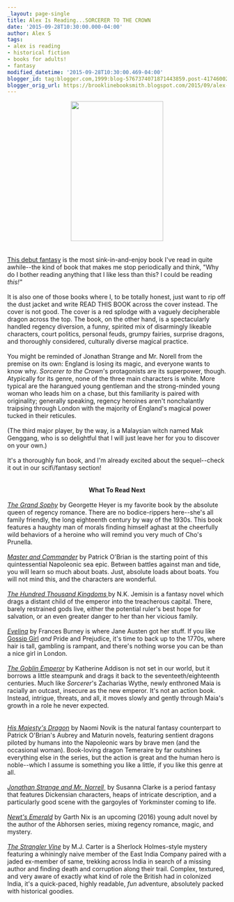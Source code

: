 ```yaml
---
_layout: page-single
title: Alex Is Reading...SORCERER TO THE CROWN
date: '2015-09-28T10:30:00.000-04:00'
author: Alex S
tags:
- alex is reading
- historical fiction
- books for adults!
- fantasy
modified_datetime: '2015-09-28T10:30:00.469-04:00'
blogger_id: tag:blogger.com,1999:blog-5767374071871443859.post-4174600203056717144
blogger_orig_url: https://brooklinebooksmith.blogspot.com/2015/09/alex-is-readingsorcerer-to-crown.html
---
```


<div dir="ltr" style="text-align: left;" trbidi="on"><div class="separator" style="clear: both; text-align: center;"><a href="https://ecx.images-amazon.com/images/I/91gIP4E2iIL.jpg" imageanchor="1" style="margin-left: 1em; margin-right: 1em;"><img border="0" src="https://ecx.images-amazon.com/images/I/91gIP4E2iIL.jpg" height="320" width="212" /></a></div><br /><br /><a href="https://www.brooklinebooksmith-shop.com/book/9780425283370">This debut fantasy</a> is the most sink-in-and-enjoy book I've read in quite awhile--the kind of book that makes me stop periodically and think, "Why do I bother reading anything that I like less than this? I could be reading <i>this!"</i> <br /><br />It is also one of those books where I, to be totally honest, just want to rip off the dust jacket and write READ THIS BOOK across the cover instead. The cover is not good. The cover is a red splodge with a vaguely decipherable dragon across the top. The book, on the other hand, is a spectacularly handled regency diversion, a funny, spirited mix of disarmingly likeable characters, court politics, personal feuds, grumpy fairies, surprise dragons, and thoroughly considered, culturally diverse magical practice.<br /><br />You might be reminded of Jonathan Strange and Mr. Norell from the premise on its own: England is losing its magic, and everyone wants to know why. <i>Sorcerer to the Crown</i>'s protagonists are its superpower, though. Atypically for its genre, none of the three main characters is white. More typical are the harangued young gentleman and the strong-minded young woman who leads him on a chase, but this familiarity is paired with originality; generally speaking, regency heroines aren't nonchalantly traipsing through London with the majority of England's magical power tucked in their reticules.<br /><br />(The third major player, by the way, is a Malaysian witch named Mak Genggang, who is so delightful that I will just leave her for you to discover on your own.)<br /><br />It's a thoroughly fun book, and I'm already excited about the sequel--check it out in our scifi/fantasy section!<br /><br /><br /><div style="text-align: center;"><b>What To Read Next</b></div><br /><i><a href="https://www.brooklinebooksmith-shop.com/book/9781402218941">The Grand Sophy</a> </i>by Georgette Heyer is my favorite book by the absolute queen of regency romance. There are no bodice-rippers here--she's all family friendly, the long eighteenth century by way of the 1930s. This book features a haughty man of morals finding himself aghast at the cheerfully wild behaviors of a heroine who will remind you very much of Cho's Prunella.<br /><br /><i><a href="https://www.brooklinebooksmith-shop.com/book/9780393307054">Master and Commander</a></i> by Patrick O'Brian is the starting point of this quintessential Napoleonic sea epic. Between battles against man and tide, you will learn so much about boats. Just, absolute loads about boats. You will not mind this, and the characters are wonderful.<br /><br /><a href="https://www.brooklinebooksmith-shop.com/book/9780316043922"><i>The Hundred Thousand Kingdoms</i> </a>by N.K. Jemisin is a fantasy novel which drags a distant child of the emperor into the treacherous capital. There, barely restrained gods live, either the potential ruler's best hope for salvation, or an even greater danger to her than her vicious family.<br /><br /><i><a href="https://www.brooklinebooksmith-shop.com/book/9780199536931">Evelina</a></i> by Frances Burney is where Jane Austen got her stuff. If you like <a href="https://www.brooklinebooksmith-shop.com/book/9780316910330">Gossip Girl</a> <i>and </i>Pride and Prejudice, it's time to back up to the 1770s, where hair is tall, gambling is rampant, and there's nothing worse you can be than a nice girl in London.<br /><br /><i><a href="https://www.brooklinebooksmith-shop.com/book/9780765365682">The Goblin Emperor</a> </i>by Katherine Addison is not set in our world, but it borrows a little steampunk and drags it back to the seventeeth/eighteenth centuries. Much like <i>Sorcerer</i>'s Zacharias Wythe, newly enthroned Maia is racially an outcast, insecure as the new emperor. It's not an action book. Instead, intrigue, threats, and all, it moves slowly and gently through Maia's growth in a role he never expected.<br /><br /><i> </i><br /><i><a href="https://www.brooklinebooksmith-shop.com/book/9780345481283">His Majesty's Dragon</a> </i>by Naomi Novik is the natural fantasy counterpart to Patrick O'Brian's Aubrey and Maturin novels, featuring sentient dragons piloted by humans into the Napoleonic wars by brave men (and the occasional woman). Book-loving dragon Temeraire by far outshines everything else in the series, but the action is great and the human hero is noble--which I assume is something you like a little, if you like this genre at all.<br /><br /><i><a href="https://www.brooklinebooksmith-shop.com/book/9780765356154">Jonathan Strange and Mr. Norrell </a></i>&nbsp;by Susanna Clarke is a period fantasy that features Dickensian characters, heaps of intricate description, and a particularly good scene with the gargoyles of Yorkminster coming to life.<br /><br /><i><a href="https://www.brooklinebooksmith-shop.com/book/9780062360045">Newt's Emerald</a></i>&nbsp;by Garth Nix is an upcoming (2016) young adult novel by the author of the Abhorsen series, mixing regency romance, magic, and mystery.<br /><br /><i><a href="https://www.brooklinebooksmith-shop.com/book/9780399171673">The Strangler Vine</a></i>&nbsp;by M.J. Carter is a Sherlock Holmes-style mystery featuring a whiningly naive member of the East India Company paired with a jaded ex-member of same, trekking across India in search of a missing author and finding death and corruption along their trail. Complex, textured, and very aware of exactly what kind of role the British had in colonized India, it's a quick-paced, highly readable, <i>fun</i> adventure, absolutely packed with historical goodies.</div>